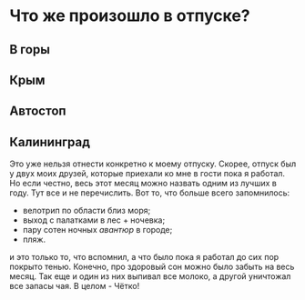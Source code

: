 # Что же произошло в отпуске?


## В горы 


## Крым


## Автостоп


## Калининград

Это уже нельзя отнести конкретно к моему отпуску. Скорее, отпуск был у двух моих друзей, которые приехали ко мне в гости пока я работал. Но если честно, весь этот месяц можно назвать одним из лучших в году. Тут все и не перечислить. Вот то, что больше всего запомнилось:

* велотрип по области близ моря;
* выход с палатками в лес + ночевка;
* пару сотен ночных _авантюр_ в городе;
* пляж.

и это только то, что вспомнил, а что было пока я работал до сих пор покрыто тенью. Конечно, про здоровый сон можно было забыть на весь месяц. Так еще и один из них выпивал все молоко, а другой уничтожал все запасы чая. В целом - Чётко!

